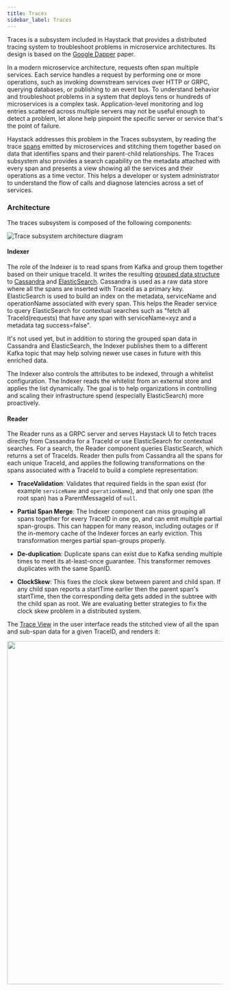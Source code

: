 ```yaml
---
title: Traces
sidebar_label: Traces
---
```


Traces is a subsystem included in Haystack that provides a distributed tracing system to troubleshoot problems in microservice architectures. Its design is based on the [Google Dapper](http://research.google.com/pubs/pub36356.html) paper.

In a modern microservice architecture, requests often span multiple services. Each service handles a request by performing one or more operations, such as invoking downstream services over HTTP or GRPC, querying databases, or publishing to an event bus. To understand behavior and troubleshoot problems in a system that deploys tens or hundreds of microservices is a complex task. Application-level monitoring and log entries scattered across multiple servers may not be useful enough to detect a problem, let alone help pinpoint the specific server or service that's the point of failure. 

Haystack addresses this problem in the Traces subsystem, by reading the trace [spans](https://github.com/ExpediaDotCom/haystack-idl/blob/master/proto/span.proto) emitted by microservices and stitching them together based on data that identifies spans and their parent-child relationships. The Traces subsystem also provides a search capability on the metadata attached with every span and presents a view showing all the services and their operations as a time vector. This helps a developer or system administrator to understand the flow of calls and diagnose latencies across a set of services. 

### Architecture
The traces subsystem is composed of the following components:

![Trace subsystem architecture diagram](/haystack/img/trace-subsystem-architecture.png)

#### Indexer
The role of the Indexer is to read spans from Kafka and group them together based on their unique traceId. It writes the resulting [grouped data structure](https://github.com/ExpediaDotCom/haystack-idl/blob/master/proto/spanBuffer.proto) to [Cassandra](http://cassandra.apache.org/) and [ElasticSearch](https://aws.amazon.com/elasticsearch-service/). Cassandra is used as a raw data store where all the spans are inserted with TraceId as a primary key. ElasticSearch is used to build an index on the metadata, serviceName and operationName associated with every span. This helps the Reader service to query ElasticSearch for contextual searches such as "fetch all TraceId(requests) that have any span with serviceName=xyz and a metadata tag success=false". 

It's not used yet, but in addition to storing the grouped span data in Cassandra and ElasticSearch, the Indexer publishes them to a different Kafka topic that may help solving newer use cases in future with this enriched data.  

The Indexer also controls the attributes to be indexed, through a whitelist configuration. The Indexer reads the whitelist from an external store and applies the list dynamically. The goal is to help organizations in controlling  and scaling their infrastructure spend (especially ElasticSearch) more proactively. 

#### Reader
The Reader runs as a GRPC server and serves Haystack UI to fetch traces directly from Cassandra for a TraceId or use ElasticSearch for contextual searches. For a search, the Reader component queries ElasticSearch, which returns a set of TraceIds. Reader then pulls from Cassandra all the spans for each unique TraceId, and applies the following transformations on the spans associated with a TraceId to build a complete representation:

* **TraceValidation**: Validates that required fields in the span exist (for example `serviceName` and `operationName`), and that only one span (the root span) has a ParentMessageId of `null`.

* **Partial Span Merge**: The Indexer component can miss grouping all spans together for every TraceID in one go, and can emit multiple partial span-groups. This can happen for many reason, including outages or if the in-memory cache of the Indexer forces an early eviction. This transformation merges partial span-groups properly.

* **De-duplication**: Duplicate spans can exist due to Kafka sending multiple times to meet its at-least-once guarantee. This transformer removes duplicates with the same SpanID.
    
* **ClockSkew**: This fixes the clock skew between parent and child span. If any child span reports a startTime earlier then the parent span's startTime, then the corresponding delta gets added in the subtree with the child span as root. We are evaluating better strategies to fix the clock skew problem in a distributed system.
     
The [Trace View](./ui_traces.html) in the user interface reads the stitched view of all the span and sub-span data for a given TraceID, and renders it:

<img src="/haystack/img/trace_timeline.png" style="width: 800px;"/>
